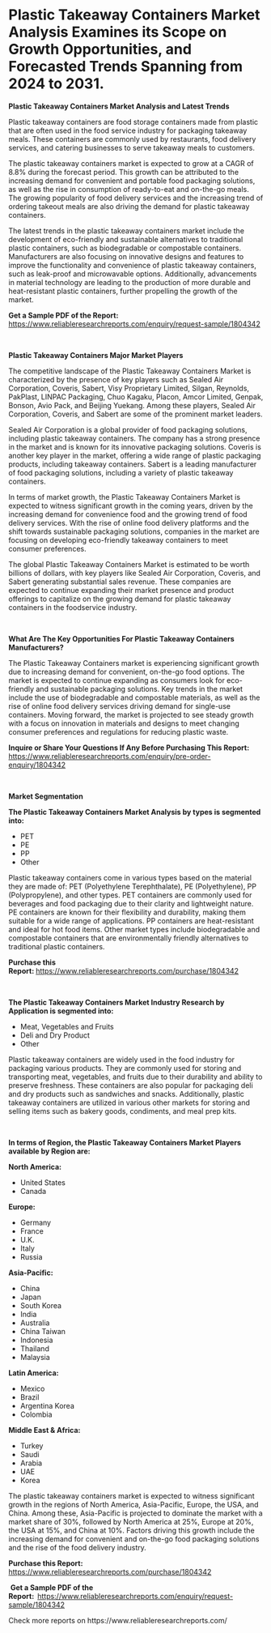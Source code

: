 <p><h1>Plastic Takeaway Containers Market Analysis Examines its Scope on Growth Opportunities, and Forecasted Trends Spanning from 2024 to 2031.</h1></p><p><strong>Plastic Takeaway Containers Market Analysis and Latest Trends</strong></p>
<p><p>Plastic takeaway containers are food storage containers made from plastic that are often used in the food service industry for packaging takeaway meals. These containers are commonly used by restaurants, food delivery services, and catering businesses to serve takeaway meals to customers.</p><p>The plastic takeaway containers market is expected to grow at a CAGR of 8.8% during the forecast period. This growth can be attributed to the increasing demand for convenient and portable food packaging solutions, as well as the rise in consumption of ready-to-eat and on-the-go meals. The growing popularity of food delivery services and the increasing trend of ordering takeout meals are also driving the demand for plastic takeaway containers.</p><p>The latest trends in the plastic takeaway containers market include the development of eco-friendly and sustainable alternatives to traditional plastic containers, such as biodegradable or compostable containers. Manufacturers are also focusing on innovative designs and features to improve the functionality and convenience of plastic takeaway containers, such as leak-proof and microwavable options. Additionally, advancements in material technology are leading to the production of more durable and heat-resistant plastic containers, further propelling the growth of the market.</p></p>
<p><strong>Get a Sample PDF of the Report:&nbsp;</strong> <a href="https://www.reliableresearchreports.com/enquiry/request-sample/1804342">https://www.reliableresearchreports.com/enquiry/request-sample/1804342</a></p>
<p>&nbsp;</p>
<p><strong>Plastic Takeaway Containers Major Market Players</strong></p>
<p><p>The competitive landscape of the Plastic Takeaway Containers Market is characterized by the presence of key players such as Sealed Air Corporation, Coveris, Sabert, Visy Proprietary Limited, Silgan, Reynolds, PakPlast, LINPAC Packaging, Chuo Kagaku, Placon, Amcor Limited, Genpak, Bonson, Avio Pack, and Beijing Yuekang. Among these players, Sealed Air Corporation, Coveris, and Sabert are some of the prominent market leaders.</p><p>Sealed Air Corporation is a global provider of food packaging solutions, including plastic takeaway containers. The company has a strong presence in the market and is known for its innovative packaging solutions. Coveris is another key player in the market, offering a wide range of plastic packaging products, including takeaway containers. Sabert is a leading manufacturer of food packaging solutions, including a variety of plastic takeaway containers.</p><p>In terms of market growth, the Plastic Takeaway Containers Market is expected to witness significant growth in the coming years, driven by the increasing demand for convenience food and the growing trend of food delivery services. With the rise of online food delivery platforms and the shift towards sustainable packaging solutions, companies in the market are focusing on developing eco-friendly takeaway containers to meet consumer preferences.</p><p>The global Plastic Takeaway Containers Market is estimated to be worth billions of dollars, with key players like Sealed Air Corporation, Coveris, and Sabert generating substantial sales revenue. These companies are expected to continue expanding their market presence and product offerings to capitalize on the growing demand for plastic takeaway containers in the foodservice industry.</p></p>
<p>&nbsp;</p>
<p><strong>What Are The Key Opportunities For Plastic Takeaway Containers Manufacturers?</strong></p>
<p><p>The Plastic Takeaway Containers market is experiencing significant growth due to increasing demand for convenient, on-the-go food options. The market is expected to continue expanding as consumers look for eco-friendly and sustainable packaging solutions. Key trends in the market include the use of biodegradable and compostable materials, as well as the rise of online food delivery services driving demand for single-use containers. Moving forward, the market is projected to see steady growth with a focus on innovation in materials and designs to meet changing consumer preferences and regulations for reducing plastic waste.</p></p>
<p><strong>Inquire or Share Your Questions If Any Before Purchasing This Report:</strong> <a href="https://www.reliableresearchreports.com/enquiry/pre-order-enquiry/1804342">https://www.reliableresearchreports.com/enquiry/pre-order-enquiry/1804342</a></p>
<p>&nbsp;</p>
<p><strong>Market Segmentation</strong></p>
<p><strong>The Plastic Takeaway Containers Market Analysis by types is segmented into:</strong></p>
<p><ul><li>PET</li><li>PE</li><li>PP</li><li>Other</li></ul></p>
<p><p>Plastic takeaway containers come in various types based on the material they are made of: PET (Polyethylene Terephthalate), PE (Polyethylene), PP (Polypropylene), and other types. PET containers are commonly used for beverages and food packaging due to their clarity and lightweight nature. PE containers are known for their flexibility and durability, making them suitable for a wide range of applications. PP containers are heat-resistant and ideal for hot food items. Other market types include biodegradable and compostable containers that are environmentally friendly alternatives to traditional plastic containers.</p></p>
<p><strong>Purchase this Report:&nbsp;</strong><a href="https://www.reliableresearchreports.com/purchase/1804342">https://www.reliableresearchreports.com/purchase/1804342</a></p>
<p>&nbsp;</p>
<p><strong>The Plastic Takeaway Containers Market Industry Research by Application is segmented into:</strong></p>
<p><ul><li>Meat, Vegetables and Fruits</li><li>Deli and Dry Product</li><li>Other</li></ul></p>
<p><p>Plastic takeaway containers are widely used in the food industry for packaging various products. They are commonly used for storing and transporting meat, vegetables, and fruits due to their durability and ability to preserve freshness. These containers are also popular for packaging deli and dry products such as sandwiches and snacks. Additionally, plastic takeaway containers are utilized in various other markets for storing and selling items such as bakery goods, condiments, and meal prep kits.</p></p>
<p>&nbsp;</p>
<p><strong>In terms of Region, the Plastic Takeaway Containers Market Players available by Region are:</strong></p>
<p>
    <p> <strong> North America: </strong>
        <ul>
            <li>United States</li>
            <li>Canada</li>
        </ul>
        </p> 
    <p> <strong> Europe: </strong>
        <ul>
            <li>Germany</li>
            <li>France</li>
            <li>U.K.</li>
            <li>Italy</li>
            <li>Russia</li>
        </ul>
        </p> 
    <p> <strong> Asia-Pacific: </strong>
        <ul>
            <li>China</li>
            <li>Japan</li>
            <li>South Korea</li>
            <li>India</li>
            <li>Australia</li>
            <li>China Taiwan</li>
            <li>Indonesia</li>
            <li>Thailand</li>
            <li>Malaysia</li>
        </ul>
        </p> 
    <p> <strong> Latin America: </strong>
        <ul>
            <li>Mexico</li>
            <li>Brazil</li>
            <li>Argentina Korea</li>
            <li>Colombia</li>
        </ul>
        </p> 
    <p> <strong> Middle East & Africa: </strong>
        <ul>
            <li>Turkey</li>
            <li>Saudi</li>
            <li>Arabia</li>
            <li>UAE</li>
            <li>Korea</li>
        </ul>
    </p>
    </p>
<p><p>The plastic takeaway containers market is expected to witness significant growth in the regions of North America, Asia-Pacific, Europe, the USA, and China. Among these, Asia-Pacific is projected to dominate the market with a market share of 30%, followed by North America at 25%, Europe at 20%, the USA at 15%, and China at 10%. Factors driving this growth include the increasing demand for convenient and on-the-go food packaging solutions and the rise of the food delivery industry.</p></p>
<p><strong>Purchase this Report: </strong><a href="https://www.reliableresearchreports.com/purchase/1804342">https://www.reliableresearchreports.com/purchase/1804342</a></p>
<p>&nbsp;<strong>Get a Sample PDF of the Report:&nbsp;&nbsp;</strong><a href="https://www.reliableresearchreports.com/enquiry/request-sample/1804342">https://www.reliableresearchreports.com/enquiry/request-sample/1804342</a></p>
<p><strong></strong></p>
<p>Check more reports on https://www.reliableresearchreports.com/</p>